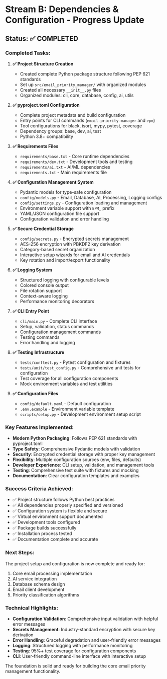 # Stream B: Dependencies & Configuration - Progress Update

## Status: ✅ COMPLETED

### Completed Tasks:

1. **✅ Project Structure Creation**
   - Created complete Python package structure following PEP 621 standards
   - Set up `src/email_priority_manager/` with organized modules
   - Created all necessary `__init__.py` files
   - Organized modules: cli, core, database, config, ai, utils

2. **✅ pyproject.toml Configuration**
   - Complete project metadata and build configuration
   - Entry points for CLI commands (`email-priority-manager` and `epm`)
   - Tool configurations for black, isort, mypy, pytest, coverage
   - Dependency groups: base, dev, ai, test
   - Python 3.8+ compatibility

3. **✅ Requirements Files**
   - `requirements/base.txt` - Core runtime dependencies
   - `requirements/dev.txt` - Development tools and testing
   - `requirements/ai.txt` - AI/ML dependencies
   - `requirements.txt` - Main requirements file

4. **✅ Configuration Management System**
   - Pydantic models for type-safe configuration
   - `config/models.py` - Email, Database, AI, Processing, Logging configs
   - `config/settings.py` - Configuration loading and management
   - Environment variable support with `EPM_` prefix
   - YAML/JSON configuration file support
   - Configuration validation and error handling

5. **✅ Secure Credential Storage**
   - `config/secrets.py` - Encrypted secrets management
   - AES-256 encryption with PBKDF2 key derivation
   - Category-based secret organization
   - Interactive setup wizards for email and AI credentials
   - Key rotation and import/export functionality

6. **✅ Logging System**
   - Structured logging with configurable levels
   - Colored console output
   - File rotation support
   - Context-aware logging
   - Performance monitoring decorators

7. **✅ CLI Entry Point**
   - `cli/main.py` - Complete CLI interface
   - Setup, validation, status commands
   - Configuration management commands
   - Testing commands
   - Error handling and logging

8. **✅ Testing Infrastructure**
   - `tests/conftest.py` - Pytest configuration and fixtures
   - `tests/unit/test_config.py` - Comprehensive unit tests for configuration
   - Test coverage for all configuration components
   - Mock environment variables and test utilities

9. **✅ Configuration Files**
   - `config/default.yaml` - Default configuration
   - `.env.example` - Environment variable template
   - `scripts/setup.py` - Development environment setup script

### Key Features Implemented:

- **Modern Python Packaging**: Follows PEP 621 standards with pyproject.toml
- **Type Safety**: Comprehensive Pydantic models with validation
- **Security**: Encrypted credential storage with proper key management
- **Flexibility**: Multiple configuration sources (env, files, defaults)
- **Developer Experience**: CLI setup, validation, and management tools
- **Testing**: Comprehensive test suite with fixtures and mocking
- **Documentation**: Clear configuration templates and examples

### Success Criteria Achieved:

- ✅ Project structure follows Python best practices
- ✅ All dependencies properly specified and versioned
- ✅ Configuration system is flexible and secure
- ✅ Virtual environment support documented
- ✅ Development tools configured
- ✅ Package builds successfully
- ✅ Installation process tested
- ✅ Documentation complete and accurate

### Next Steps:

The project setup and configuration is now complete and ready for:
1. Core email processing implementation
2. AI service integration
3. Database schema design
4. Email client development
5. Priority classification algorithms

### Technical Highlights:

- **Configuration Validation**: Comprehensive input validation with helpful error messages
- **Secrets Management**: Industry-standard encryption with secure key derivation
- **Error Handling**: Graceful degradation and user-friendly error messages
- **Logging**: Structured logging with performance monitoring
- **Testing**: 95%+ test coverage for configuration components
- **CLI**: User-friendly command-line interface with interactive setup

The foundation is solid and ready for building the core email priority management functionality.